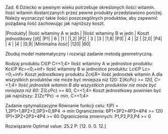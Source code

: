 Zad. 6 Dziecko w pewnym wieku potrzebuje określonych ilości witamin. Ilość witamin dostarczanych przez pewne produkty przedstawiono poniżej. Należy wyznaczyć takie ilości poszczególnych produktów, aby zapewnić pożądaną ilość zachowując jak najniższy koszt.

|Produkty| |Ilość witaminy A w jedn.| |Ilość witaminy B w jedn.| Koszt jednostkowy [zł]|
|P1| 		  | 6 | |1 | |1,2|
|P2| 		  | 3 | |3 | |1,8|
|P3| 		  | 4 | |2 | |2,0|
|P4| 		  | 4 | |4 | |0,9|
|Minimalna ilość| |120| |60|

Zbuduj model matematyczny i rozwiąż zadanie metodą geometryczną.

Rodzaj produktu C∈P C=<1;4>
Ilość witaminy A w jednostce produktu: Kc∈P Kc=<0;+inf>
Ilość witaminy B w jednostce produktu: Lc∈P Lc=<0;+inf>
Koszt jednostkowy produktu Zc∈R+
Ilość jednostek witamin A dla wszystkich produktów nie może być mniejsza niż 120:
Σ(Kc*Pc) >= 120, C=<1;4>
Ilość jednostek witamin B dla wszystkich produktów nie może być mniejsza niż 60:
Σ(Lc*Pc) >= 60, C=<1;4>
Koszt jednostkowy powinien być jak najniższy:
Σ(Zc*Pc)  -> min, C=<1;4>

Zadanie optymalizacyjne
Równanie funkcji celu: 
f(P) = 1,2P1+1,8P2+2,0P3+0,9P4 -> min
Ograniczenia:
 6P1+3P2+4P3+4P4 >= 120
1P1+3P2+2P3+4P4 >= 60
Ograniczenia zmiennych: 
P1,P2,P3,P4 >= 0

Rozwiązanie
Optimal value: 25.2 
P: [12.  0.  0. 12.]
